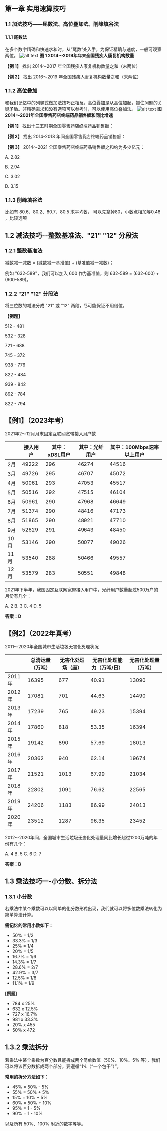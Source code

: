 ## 第一章 实用速算技巧

### 1.1 加法技巧——尾数法、高位叠加法、削峰填谷法

#### 1.1.1 尾数法

在多个数字精确和快速求和时，从“尾数”处入手，为保证精确与速度，一般可观察两位。
![alt text](assets/image.png)
**图 1 2014～2019年年末全国残疾人康复机构数量**

**【例 1】** 找出 2014～2017 年全国残疾人康复机构数量之和（末两位）

**【例 2】** 找出 2016～2019 年全国残疾人康复机构数量之和（末两位）

### 1.1.2 高位叠加

和我们记忆中的列竖式做加法技巧正相反，高位叠加是从高位加起，抓住问题的关键矛盾。非精确需求和没有选项可以参考时，可以使用高位叠加法。
![alt text](assets/image-1.png)
**图 2014～2021年全国零售药店终端药品销售额和同比增速**

**【例 1】** 找出十三五时期全国零售药店终端药品销售额：

**【例 2】** 找出 2014-2018 年间全国零售药店终端药品销售额：

**【例 3】** 2014～2021 全国零售药店终端药品销售额之和约为多少亿元：

A. 2.82

B. 2.94

C. 3.02

D. 3.15

### 1.1.3 削峰填谷法

比如有 80.6、80.2、80.7、80.5 求平均数， 可以先拿掉80，小数点相加等0.48 ，比较选项

## 1.2  减法技巧--整数基准法、"21" "12" 分段法

### 1.2.1 整数基准法

减数减一减数 = (减数减一基准值) + (基准值减一减数)；

例如 "632-589"，我们可以加入 600 作为基准值，则 632-589 = (632-600) + (600-589)。

### 1.2.2 "21" "12" 分段法

将三位数的减法分成 "21" 或 "12" 两段，尽可能保证不用借位。

**【例题】**

512 - 481

532 - 328

721 - 688

745 - 372

938 - 776

822 - 484

939 - 842

892 - 784

822 - 794

## 【例1】（2023年考）

2021年2～12月月末固定互联网宽带接入用户数

|  |  接入用户 | 其中：xDSL用户 | 其中：光纤用户 | 其中：100Mbps速率以上用户 |
|---|---|---|---|---|
| 2月 | 49222 | 296 | 46274 | 44516 |
| 3月 | 49726 | 295 | 46707 | 45072 |
| 4月 | 50061 | 293 | 47053 | 45517 |
| 5月 | 50516 | 292 | 47515 | 46104 |
| 6月 | 50961 | 290 | 47968 | 46649 |
| 7月 | 51374 | 290 | 48416 | 47173 |
| 8月 | 51865 | 290 | 48921 | 47710 |
| 9月 | 52629 | 291 | 49643 | 48450 |
| 10月 | 53146 | 290 | 50077 | 49026 |
| 11月 | 53540 | 288 | 50466 | 49557 |
| 12月 | 53579 | 283 | 50551 | 49848 |

2021年下半年，我国固定互联网宽带接入用户中，光纤用户数量超过500万户的月份有几个：

A. 2
B. 3
C. 4
D. 5

**答案：D**

## 【例2】（2022年真考）

2011～2020年全国城市生活垃圾无害化处理状况

|  | 总清运量（万吨） | 无害化处理场（座） | 无害化处理能力（万吨/日） | 无害化处理量（万吨） |
|---|---|---|---|---|
| 2011年 | 16395 | 677 | 40.91 | 13090 |
| 2012年 | 17081 | 701 | 44.63 | 14490 |
| 2013年 | 17239 | 765 | 49.23 | 15394 |
| 2014年 | 17860 | 818 | 53.35 | 16394 |
| 2015年 | 19142 | 890 | 57.69 | 18013 |
| 2016年 | 20362 | 940 | 62.14 | 19674 |
| 2017年 | 21521 | 1013 | 67.99 | 21034 |
| 2018年 | 22802 | 1091 | 76.62 | 22565 |
| 2019年 | 24206 | 1183 | 86.99 | 24013 |
| 2020年 | 23512 | 1287 | 96.35 | 23452 |

2012～2020年间，全国城市生活垃圾无害化处理量同比增长超过1200万吨的年份有几个：

A. 4
B. 5
C. 6
D. 7

**答案：B**

## 1.3 乘法技巧一-小分数、拆分法

### 1.3.1 小分数

若乘法中某个乘数可以以简单的化分数形式出现，我们就可以将多位数乘法转化为简单算法计算。

**需记忆的常用小数如下：**

- 50% = 1/2
- 33.3% = 1/3
- 25% = 1/4
- 20% = 1/5
- 16.7% = 1/6
- 14.3% = 1/7
- 28.6% = 2/7
- 42.9% = 3/7
- 12.5% = 1/8
- 11.1% = 1/9

**[例题]**

- 784 x 25%
- 632 x 12.5%
- 727 x 16.7%
- 981 x 33.3%
- 20% x 455
- 50% x 472

## 1.3.2 乘法拆分

若乘法中某个乘数为百分数且能拆成两个简单数值（50%、10%、5% 等），我们可以将该百分数拆成两个部分，要遵循“1%（“一个包干”）”。

**常用的拆分方法如下：**

- 45% = 50% - 5%
- 55% = 50% + 5%
- 15% = 10% + 5%
- 60% = 50% + 10%
- 95% = 1 - 5%
- 90% = 1 - 10%

以及所有 50%、100%  附近的数字等等。
